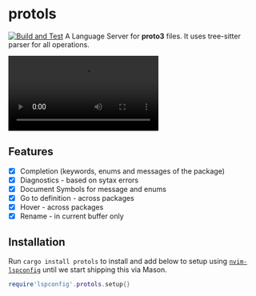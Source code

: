 # protols
[![Build and Test](https://github.com/coder3101/protols/actions/workflows/ci.yml/badge.svg)](https://github.com/coder3101/protols/actions/workflows/ci.yml)
A Language Server for **proto3** files. It uses tree-sitter parser for all operations.

![](./assets/protols.mov)

## Features 
- [x] Completion (keywords, enums and messages of the package)
- [x] Diagnostics - based on sytax errors
- [x] Document Symbols for message and enums
- [x] Go to definition - across packages
- [x] Hover - across packages
- [x] Rename - in current buffer only

## Installation

Run `cargo install protols` to install and add below to setup using [`nvim-lspconfig`](https://github.com/neovim/nvim-lspconfig/blob/master/doc/server_configurations.md#protols) until we start shipping this via Mason.

```lua
require'lspconfig'.protols.setup{}

```

